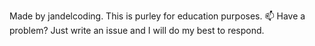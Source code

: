 Made by jandelcoding. This is purley for education purposes.
📫 Have a problem? Just write an issue and I will do my best to respond.
